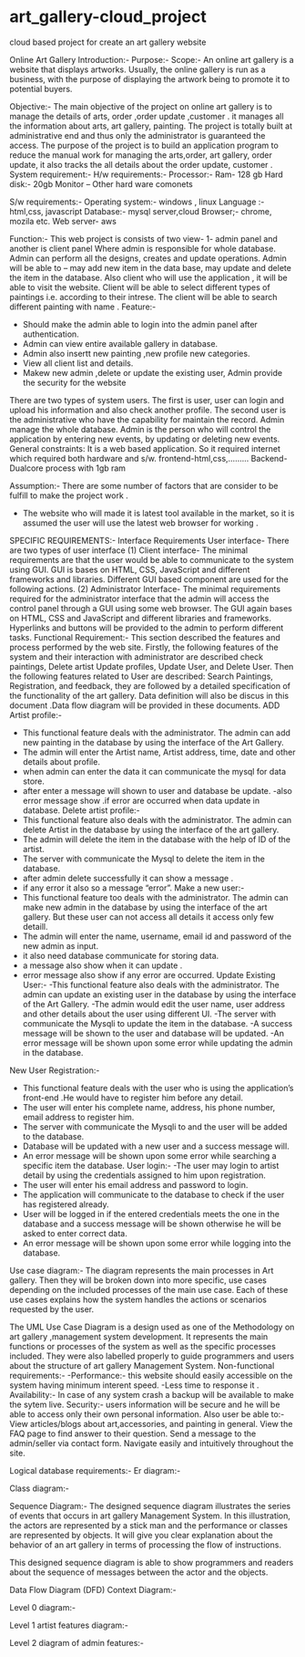 # art_gallery-cloud_project
cloud based project for create an art gallery website

Online Art Gallery
Introduction:-
Purpose:-
Scope:-
An online art gallery is a website that displays artworks. Usually, the online gallery is run as a business, with the purpose of displaying the artwork being to promote it to potential buyers.

Objective:- 
The main objective of the project on online art gallery is to manage the details of arts, order ,order update ,customer . it manages all the information about arts, art gallery, painting. The project is totally built at administrative end and thus only the administrator is guaranteed the access. The purpose of the project is to build an application program to reduce the manual work for managing the arts,order, art gallery, order update, it also tracks the all details about the order  update, customer . 
System requirement:-
H/w requirements:-
Processor:-
Ram- 128 gb
Hard disk:- 20gb
Monitor –
Other hard ware comonets
 
S/w requirements:-
Operating system:- windows , linux
Language :- html,css, javascript 
Database:- mysql server,cloud
Browser;-  chrome, mozila etc.
Web server- aws


Function:-
This web project is consists of two view- 1- admin panel and another is client panel 
Where admin is responsible for whole database. Admin can perform all the designs, creates and update operations. Admin will be able to – may add new item in the data base, may update and delete the item in the database.
Also client who will use the application , it will be able to visit the website. Client will be able to select different types of paintings i.e. according to their intrese. The client will be able to search different painting with name .
Feature:-
-	Should make the admin able to login into the admin panel after authentication.
-	Admin can view entire available gallery in database.
-	Admin also insertt new painting ,new profile new categories.
-	View all client list and details.
-	Makew new admin ,delete or update the existing user,
Admin provide the security for the website

There are two types of system users.
The first is user, user can login and upload his information and also check another profile.
The second user is the administrative who have the capability for maintain the record. Admin manage the whole database. Admin is the person who will control the application by entering new events, by updating or deleting new events.
General constraints:
It is a web based application. So it required internet which required both hardware and s/w. frontend-html,css,………
Backend-
Dualcore process with 1gb ram



Assumption:- 
There are some number of factors that are consider to be fulfill to make the project work .
-	The website who  will made it is latest tool  available in the market, so it is assumed the user will use the latest web browser for working .

SPECIFIC REQUIREMENTS:-
Interface Requirements
User interface- 
There are two types of user interface
(1) Client interface- The minimal requirements are that the user would be able to communicate to the system using GUI. GUI is bases on HTML, CSS, JavaScript and different frameworks and libraries. Different GUI based component are used for the following actions. 
(2) Administrator Interface- The minimal requirements required for the administrator interface that the admin will access the control panel through a GUI using some web browser. The GUI again bases on HTML, CSS and JavaScript and different libraries and frameworks. Hyperlinks and buttons will be provided to the admin to perform different tasks.
Functional Requirement:-
This section described the features and process performed by the web site. Firstly, the following features of the system and their interaction with administrator are described check paintings, Delete artist Update profiles, Update User, and Delete User. Then the following features related to User are described: Search Paintings, Registration, and feedback, they are followed by a detailed specification of the functionality of the art gallery. Data definition will also be discus in this document .Data flow diagram will be provided in these documents.
ADD Artist profile:-
- This functional feature deals with the administrator. The admin can add new painting in the database by using the interface of the Art Gallery.
- The admin will enter the Artist name, Artist address, time, date and other details about profile.
- when admin can enter the data it can communicate the mysql for data store.
- after enter a message will shown to user and database be update.
-also error message show .if error are occurred when data update in database.
Delete artist profile:-
- This functional feature also deals with the administrator. The admin can delete Artist in the database by using the interface of the art gallery.
- The admin will delete the item in the database with the help of ID of the artist.
- The server with communicate the Mysql to delete the item in the database.
- after admin delete successfully it can show a message .
- if any error it also so a message “error”.
Make a new user:-
- This functional feature too deals with the administrator. The admin can make new admin in      the database by using the interface of the art gallery. But these user can not access all details   it access only few detaill.
- The admin will enter the name, username, email id and password of the new admin as input.
- it also need database communicate for storing data.
- a message also show when it can update .
- error message also show if any error are occurred.
Update Existing User:-
-This functional feature also deals with the administrator. The admin can update an existing user in the database by using the interface of the Art Gallery.
-The admin would edit the user name, user address and other details about the user using different UI.
-The server with communicate the Mysqli to update the item in the database.
-A success message will be shown to the user and database will be updated.
-An error message will be shown upon some error while updating the admin in the database.


New User Registration:-
- This functional feature deals with the user who is using the application’s front-end .He would have to register him before any detail.
- The user will enter his complete name, address, his phone number, email address to register him.
- The server with communicate the Mysqli to and the user will be added to the database.
- Database will be updated with a new user and a success message will.
- An error message will be shown upon some error while searching a specific item the database.
User login:- 
-The user may login to artist detail by using the credentials assigned to him upon registration.
- The user will enter his email address and password to login.
- The application will communicate to the database to check if the user has registered already.
- User will be logged in if the entered credentials meets the one in the database and a success message will be shown otherwise he will be asked to enter correct data.
- An error message will be shown upon some error while logging into the database.

Use case diagram:-
The diagram represents the main processes in Art gallery. Then they will be broken down into more specific, use cases depending on the included processes of the main use case. Each of these use cases explains how the system handles the actions or
scenarios requested by the user.

 
The UML Use Case Diagram is a design used as one of the Methodology on art gallery ,management system development. It represents the main functions or processes of the system as well as the specific processes included. They were also labelled properly to guide programmers and users about the structure of art gallery Management System.
Non-functional requirements:-
-Performance:- this website should easily accessible on the system having minimum interent speed.
-Less time to response it .
 Availability:- In case of any system crash a backup will be available to make the sytem live.
Security:- users information will be secure and he will be able to access only their own personal information.
Also user be able to:- 
	View articles/blogs about art,accessories, and painting in general.
	View the FAQ page to find answer to their question.
	Send a message to the admin/seller via contact form.
	Navigate easily and intuitively throughout the site.


Logical database requirements:-
Er diagram:-







 
Class diagram:-

Sequence Diagram:-
The designed sequence diagram illustrates the series of events that occurs in art gallery Management System. In this illustration, the actors are represented by a stick man and the performance or classes are represented by objects. It will give you clear explanation about the behavior of an art gallery  in terms of processing the flow of instructions.
 
This designed sequence diagram is able to show programmers and readers about the sequence of messages between the actor and the objects.











 Data Flow Diagram (DFD)
Context Diagram:-
 
Level 0 diagram:-
 

Level 1 artist features diagram:-
 
Level 2 diagram of admin features:-
 
